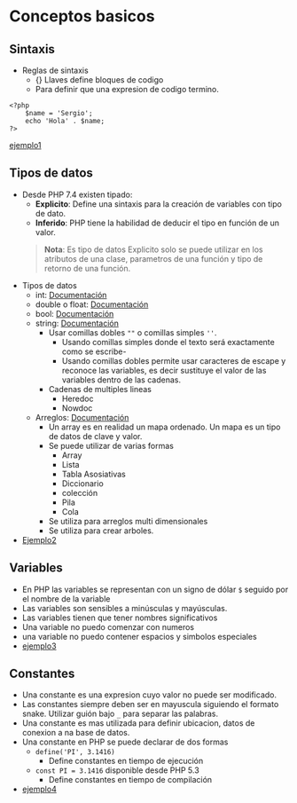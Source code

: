 # Conceptos basicos

## Sintaxis
- Reglas de sintaxis
    - {} Llaves define bloques de codigo
    - Para definir que una expresion de codigo termino.
    
```injectablephp
<?php
    $name = 'Sergio';
    echo 'Hola' . $name;
?>
```
[ejemplo1](../examples/2-basic/ejemplo1/index.php)

## Tipos de datos
- Desde PHP 7.4 existen tipado:
    - **Explicito**: Define una sintaxis para la creación de variables
      con tipo de dato.
    - **Inferido**: PHP tiene la habilidad de deducir el tipo en función de un valor.
  > **Nota**: Es tipo de datos Explicito solo se puede utilizar
  > en los atributos de una clase, parametros de una función
  > y tipo de retorno de una función.
  > 
- Tipos de datos
    - int: [Documentación](https://www.php.net/manual/es/language.types.integer.php)
    - double o float: [Documentación](https://www.php.net/manual/es/language.types.float.php)
    - bool: [Documentación](https://www.php.net/manual/es/language.types.boolean.php)
    - string: [Documentación](https://www.php.net/manual/es/language.types.string.php)
        - Usar comillas dobles `""` o comillas simples `''`.
          - Usando comillas simples donde el texto será exactamente como se escribe-
          - Usando comillas dobles permite usar caracteres de escape y reconoce las variables,
            es decir sustituye el valor de las variables dentro de las cadenas.
        - Cadenas de multiples lineas
          - Heredoc
          - Nowdoc
    - Arreglos: [Documentación](https://www.php.net/manual/es/language.types.array.php)
      - Un array es en realidad un mapa ordenado. Un mapa es un tipo de datos
        de clave y valor.
      - Se puede utilizar de varias formas 
        - Array
        - Lista
        - Tabla Asosiativas
        - Diccionario
        - colección
        - Pila
        - Cola
      - Se utiliza para arreglos multi dimensionales
      - Se utiliza para crear arboles.
- [Ejemplo2](../examples/2-basic/ejemplo2/README.md)

## Variables
- En PHP las variables se representan con un signo de dólar `$` seguido por el nombre de la variable
- Las variables son sensibles a minúsculas y mayúsculas.
- Las variables tienen que tener nombres significativos
- Una variable no puedo comenzar con numeros
- una variable no puedo contener espacios y simbolos especiales
- [ejemplo3](../examples/2-basic/ejemplo3/README.md)

## Constantes
- Una constante es una expresion cuyo valor no puede ser modificado.
- Las constantes siempre deben ser en mayuscula siguiendo el formato snake.
  Utilizar guión bajo `_` para separar las palabras. 
- Una constante es mas utilizada para definir ubicacion, datos de conexion
a na base de datos.
- Una constante en PHP se puede declarar de dos formas
    - `define('PI', 3.1416)`
      - Define constantes en tiempo de ejecución
    - `const PI = 3.1416` disponible desde PHP 5.3
      - Define constantes en tiempo de compilación
- [ejemplo4](../examples/2-basic/ejemplo4/README.md)